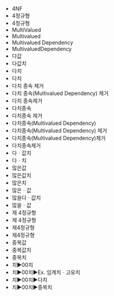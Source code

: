 ﻿- 4NF
- 4정규형
- 4정규형
- MultiValued
- Multivalued
- Multivalued Dependency
- MultivaluedDependency
- 다값
- 다값치
- 다치
- 다치
- 다치 종속 제거
- 다치 종속(Multivalued Dependency) 제거
- 다치 종속제거
- 다치종속
- 다치종속 제거
- 다치종속(Multivalued Dependency)
- 다치종속(Multivalued Dependency) 제거
- 다치종속(Multivalued Dependency)제거
- 다치종속제거
- 다ㆍ값치
- 다ㆍ치
- 많은값
- 많은값치
- 많은치
- 많은ㆍ값
- 많을다ㆍ값치
- 많을ㆍ값
- 제 4정규형
- 제 4정규형
- 제4정규형
- 제4정규형
- 중복값
- 중복값치
- 중복치
- 치▶️00치
- 치▶️00치▶️Ex. 임계치ㆍ고유치
- 치▶️00치▶️다치
- 치▶️00치▶️중복치
